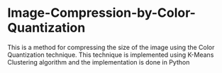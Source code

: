 # Image-Compression-by-Color-Quantization
This is a method for compressing the size of the image using the Color Quantization technique. This technique is implemented using K-Means Clustering algorithm and the implementation is done in Python 
